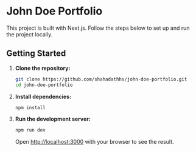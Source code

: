 # John Doe Portfolio

This project is built with Next.js. Follow the steps below to set up and run the project locally.

## Getting Started

1. **Clone the repository:**

   ```bash
   git clone https://github.com/shahadathhs/john-doe-portfolio.git
   cd john-doe-portfolio
   ```

2. **Install dependencies:**

   ```bash
   npm install
   ```

3. **Run the development server:**

   ```bash
   npm run dev
   ```

   Open [http://localhost:3000](http://localhost:3000) with your browser to see the result.
